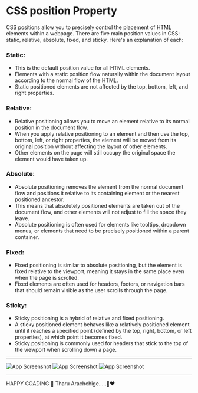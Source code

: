 
#  CSS position Property


CSS positions allow you to precisely control the placement of HTML elements within a webpage. There are five main position values in CSS: static, relative, absolute, fixed, and sticky. Here's an explanation of each:

### Static:

- This is the default position value for all HTML elements.
- Elements with a static position flow naturally within the document layout according to the normal flow of the HTML.
- Static positioned elements are not affected by the top, bottom, left, and right properties.
### Relative:
- Relative positioning allows you to move an element relative to its normal position in the document flow.
- When you apply relative positioning to an element and then use the top, bottom, left, or right properties, the element will be moved from its original position without affecting the layout of other elements.
- Other elements on the page will still occupy the original space the element would have taken up.
### Absolute:
- Absolute positioning removes the element from the normal document flow and positions it relative to its containing element or the nearest positioned ancestor.
- This means that absolutely positioned elements are taken out of the document flow, and other elements will not adjust to fill the space they leave.
- Absolute positioning is often used for elements like tooltips, dropdown menus, or elements that need to be precisely positioned within a parent container.
### Fixed:
- Fixed positioning is similar to absolute positioning, but the element is fixed relative to the viewport, meaning it stays in the same place even when the page is scrolled.
- Fixed elements are often used for headers, footers, or navigation bars that should remain visible as the user scrolls through the page.
### Sticky:
- Sticky positioning is a hybrid of relative and fixed positioning.
- A sticky positioned element behaves like a relatively positioned element until it reaches a specified point (defined by the top, right, bottom, or left properties), at which point it becomes fixed.
- Sticky positioning is commonly used for headers that stick to the top of the viewport when scrolling down a page.

<hr>




![App Screenshot](https://imgur.com/mmajHzL.png)
![App Screenshot](https://imgur.com/PBj3L1z.png)
![App Screenshot](https://imgur.com/lM2cJmq.png)

<hr>

 HAPPY COADING 🌝
   Tharu Arachchige.....🦇❤️

